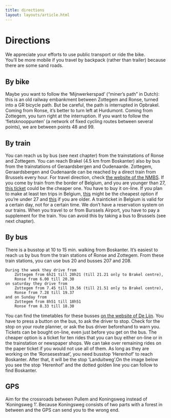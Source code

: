 ```yaml
---
title: directions
layout: layouts/article.html
---
```

# Directions
We appreciate your efforts to use public transport or ride the bike.  
You’ll be more mobile if you travel by backpack (rather than trailer) because there are some sand roads.

## By bike
Maybe you want to follow the ‘Mijnwerkerspad’ (“miner’s path” in Dutch): this is an old railway embankment between Zottegem and Ronse, turned into a GR bicycle path. But be careful, the path is interrupted in Opbrakel. Coming from Ronse, it’s better to turn left at Hurdumont. Coming from Zottegem, you turn right at the interruption. If you want to follow the ‘fietsknooppunten’ (a network of fixed cycling routes between several points), we are between points 48 and 99.

## By train
You can reach us by bus (see next chapter) from the trainstations of Ronse and Zottegem. You can reach Brakel (4.5 km from Boskanter) also by bus from the trainstations of Geraardsbergen and Oudenaarde. Zottegem, Geraardsbergen and Oudenaarde can be reached by a direct train from Brussels every hour. 
For travel direction, check [the website of the NMBS](https://www.belgiantrain.be/en/travel-info/current/current-departure-times). 
If you come by train from the border of Belgium, and you are younger than 27, [this ticket](https://www.belgiantrain.be/en/tickets-and-railcards/gopass1) could be the cheaper one. You have to buy it on-line. 
If you plan to make at least ten trips in Belgium, [this](https://www.belgiantrain.be/en/tickets-and-railcards/gopass10) might be the cheapest option if you’re under 27 and [this](https://www.belgiantrain.be/en/tickets-and-railcards/railpass) if you are older. 
A trainticket in Belgium is valid for a certain day, not for a certain time. We don’t have a reservation system on our trains. 
When you travel to or from Burssels Airport, you have to pay a supplement for the train. You can avoid this by taking a bus to Brussels (see next chapter).

## By bus
There is a busstop at 10 to 15 min. walking from Boskanter. 
It’s easiest to reach us by bus from the train stations of Ronse and Zottegem. From these train stations, you can use bus 20 and busses 207 and 208.

    During the week they drive from
        Zottegem from 6h21 till 20h21 (till 21.21 only to Brakel centre),
        Ronse from 6.00 till 20.30
    on saturday they drive from
        Zottegem from 7.45 till 19.56 (till 21.51 only to Brakel centre),
        Ronse from 7.28 till 19.37
    and on Sunday from
        Zottegem from 8h51 till 18h51
        Ronse from 8.33 till 18.30

You  can find the timetables for these busses [on the website of De Lijn](https://www.delijn.be/en/). You have to press a button on the bus, to ask the driver to stop. Check for the stop on your route planner, or ask the bus driver beforehand to warn you. 
Tickets can be bought on-line, even just before you get on the bus. The cheaper option is a ticket for ten rides that you can buy either on-line or in the trainstation or newspaper shops. We can take over remaining rides on the paper ticket if you would not use all of them. 
As long as they are working on the ‘Ronsesestraat’, you need busstop ‘Herenhof’ to reach Boskanter. After that, it will be the stop ‘Landuitweg’.On the image below you see the stop ‘Herenhof’ and the dotted golden line you can follow to find Boskanter.

## GPS
Aim for the crossroads between Pullem and Koningsweg instead of ‘Koningsweg 1’. Because Koningsweg consists of two parts with a forest in between and the GPS can send you to the wrong end.
